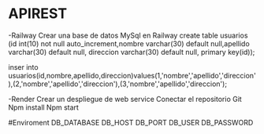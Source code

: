 # APIREST
-Railway
Crear una base de datos MySql en Railway
create table usuarios (id int(10) not null auto_increment,nombre varchar(30) default null,apellido varchar(30) default null, direccion varchar(30) default null, primary key(id));

inser into usuarios(id,nombre,apellido,direccion)values(1,'nombre','apellido','direccion'),(2,'nombre','apellido','direccion'),(3,'nombre','apellido','direccion');

-Render
Crear un despliegue de web service
Conectar el repositorio Git
Npm install
Npm start

#Enviroment
DB_DATABASE
DB_HOST
DB_PORT
DB_USER
DB_PASSWORD
